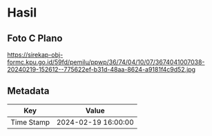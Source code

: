 # Hasil

## Foto C Plano

https://sirekap-obj-formc.kpu.go.id/59fd/pemilu/ppwp/36/74/04/10/07/3674041007038-20240219-152612--775622ef-b31d-48aa-8624-a9181f4c9d52.jpg


## Metadata

| Key        | Value               |
| ---------- | ------------------- |
| Time Stamp | 2024-02-19 16:00:00 |



